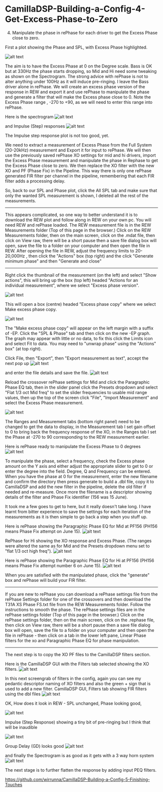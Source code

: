 # CamillaDSP-Building-a-Config-4-Get-Excess-Phase-to-Zero
4. Manipulate the phase in rePhase for each driver to get the Excess Phase close to zero.

First a plot showing the Phase and SPL, with Excess Phase highlighted.

![alt text](<Images/Jun 15 3 T31A FS Gains Biquads XOs Delays XS phase.mdat.jpg>)

The aim is to have the Excess Phase at 0 on the Degree scale. Bass is OK but at 330Hz the phase starts dropping, so Mid and Hi need some tweaking as shown on the Spectrogram. The strong advice with rePhase is not to alter anything under 100Hz as it will induce pre-ringing. I leave the Bass driver alone in rePhase. We will create an excess phase version of the response in REW and export it and use rePhase to manipulate the phase and generate a filter that will make the Excess phase close to 0. Note the Excess Phase range , -270 to +90, as we will need to enter this range into rePhase.

Here is the spectrogram 
![alt text](<Images/Jun 15 3 T31A FS Gains Biquads XOs Delays.mdat Spectrogram.jpg>)
 
and Impulse (Step) responses
![alt text](<Images/Jun 15 3 T31A FS Gains Biquads XOs Delays.mdat Impulse Step Response.jpg>)

The Impulse step response plot is not too good, yet.

We need to extract a measurement of Excess Phase from the Full System (20-20kHz) measurement and Export it for input to rePhase. We will then use the previously saved rePhase XO settings for mid and hi drivers, import the Excess Phase measurement and manipulate the phase in Rephase to get the Excess Phase close to zero. We then replace the XO filter with the new XO and PF (Phase Fix) in the Pipeline. This way there is only one rePhase generated FIR filter per channel in the pipeline, remembering that each FIR filter adds a processing delay. 

So, back to our SPL and Phase plot, click the All SPL tab and make sure that only the wanted SPL measurement is shown, I deleted all the rest of the measurements.

**********
This appears complicated, so one way to better understand it is to download the REW plot and follow along in REW on your own pc. You will need REW and rePhase loaded. The REW measurement file is in the REW Measurements folder (Top of this page in the browser.) Click on the REW Measurements folder, then on the main screen, click on the .mdat file, then click on View raw, there will be a short pause then a save file dialog box will open, save the file to a folder on your computer and then open the file in REW. After opening the file in REW, adjust the frequency limits to 20-20,000Hz , then click the "Actions" box (top right) and the click "Generate minimum phase" and then "Generate and close"
********** 


Right click the thumbnail of the measurement (on the left) and select "Show actions", this will bring up the box (top left) headed "Actions for an individual measurement", where we select "Excess phase version". 

![alt text](<Images/Jun 15 3 T31A All SPL Show Actions.jpg>)

This will open a box (centre) headed "Excess phase copy" where we select Make excess phase copy. 

![alt text](<Images/Jun 15 3 T31A All SPL Make excess phase copy.jpg>)

The "Make excess phase copy" will appear on the left margin with a suffix of -EP.  Click the "SPL & Phase" tab and then click on the new -EP graph. The graph may appear with little or no data, to fix this click the Limits icon and select Fit to data. You may need to "unwrap phase" using the "Actions" box" (at top right). 

Click File, then "Export", then "Export measurement as text", accept the next pop up 
![alt text](<Images/Jun 15 3 T31A Export Excess Phase.jpg>)

and enter the file details and save the file.
![alt text](<Images/Jun 15 3 T31A Save Export Excess Phase.jpg>)


Reload the crossover rePhase settings for Mid and click the Paragraphic Phase EQ tab, then in the slider panel click the Presets dropdown and select "Flat 1/3 oct Mid freq" to set the slider frequencies to usable mid range values, then up the top of the screen click "File", "Import Measurement" and select the Excess Phase measurement.

 ![alt text](<Images/XO-Mid-Dec-4-HP96-290Hz-LP48-3800Hz-4096T Import EP.jpg>)

The Ranges and Measurement tabs (bottom right panel) need to be changed to get the data to display, in the Measurement tab I set gain offset to 0 to bring back the frequency response of the XO, in the Ranges tab I set the Phase at -270 to 90 corresponding to the REW measurement earlier.

Here is rePhase ready to manipulate the Excess Phase to 0 degrees
![alt text](<Images/XO-Mid-Dec-4-HP96-290Hz-LP48-3800Hz-4096T Excess Phase imported.jpg>)


To manipulate the phase, select a frequency, check the Excess phase amount on the Y axis and either adjust the appropriate slider to get to 0 or enter the degree into the field. Degree, Q and Frequency can be entered. When you have the phase at 0 for the measurement, enter the new filename and confirm the directory then press generate to build a .dbl file, copy it to CamillaDSP and add the new filter in the pipeline, delete the old filter if needed and re-measure. Once more the filename is a descriptor showing details of the filter and Phase Fix identifier (156 was 15 June).

It took me a few goes to get to here, but it really doesn't take long. I have learnt from bitter experience to save the settings for each iteration of the measurements as it is then simple to go back a step when you stuff up.

Here is rePhase showing the Paragraphic Phase EQ for Mid at PF156 (PH156 means Phase Fix attempt on June 15).
![alt text](<Images/XO-Mid-Dec-4-HP96-290Hz-LP48-3800Hz-4096T PF156.jpg>)



RePhase for Hi showing the XO response and Excess Phase. (The ranges were altered the same as for Mid and the Presets dropdown menu set to "flat 1/3 oct high freq").
![alt text](<Images/XO-Hi-Dec-4-LR48-HP3600Hz-4096T Excess Phase imported.jpg>)

Here is rePhase showing the Paragraphic Phase EQ for Hi at PF156 (PH156 means Phase Fix attempt number 6 on June 15).
![alt text](Images/XO-Hi-Dec-4-LR48-HP3600Hz-4096T-pf156.jpg)


When you are satisfied with the manipulated phase, click the "generate" box and rePhase will build your FIR filter.

**********
If you are new to rePhase you can download a rePhase settings file from the rePhase Settings folder for one of the crossovers and then download the T31A XS Phase FS.txt file from the REW Measurements folder. Follow the instructions to smooth the phase.
The rePhase settings files are in the rePhase settings folder (Top of this page in the browser.) Click on the rePhase settings folder, then on the main screen, click on the .rephase file, then click on View raw, there will be a short pause then a save file dialog box will open, save the file to a folder on your computer and then open the file in rePhase - then click on a tab in the lower left pane, Linear Phase filters for the xo and Paragraphic Phase EQ for phase manipulation.
**********

The next step is to copy the XO PF files to  the CamillaDSP filters section.

Here is the CamillaDSP GUI with the Filters tab selected showing the XO filters.
![alt text](<Images/CamillaDSP GUI, Files tab showing dbl files.jpg>) 

In this next screengrab of filters in the config, again you can see my pedantic descriptor naming of XO filters and also the green + sign that is used to add a new filter.
CamillaDSP GUI, Filters tab showing FIR filters using the dbl files
![alt text](<Images/CamillaDSP GUI, Filters tab showing FIR filters using the dbl files.jpg>) 



OK, How does it look in REW - SPL unchanged, Phase looking good,  
 
![alt text](<Jun 23 2 T44_A67 new pf - no input peqs.jpg>)

Impulse (Step Response) showing a tiny bit of pre-ringing but I think that will be inaudible

![alt text](<Jun 23 2 T44_A67 new pf - no input peqs Impulse - Step Response.jpg>)

Group Delay (GD) looks good
![alt text](<Jun 23 2 T44_A67 new pf - no input peqs GD.jpg>)

and finally the Spectrogram is as good as it gets with a 3 way horn system
![alt text](<Jun 23 2 T44_A67 new pf - no input peqs Spectrogram.jpg>)

The next stage is to further flatten the response by adding input PEQ filters.

https://github.com/wirrunna/CamillaDSP-Building-a-Config-5-Finishing-Touches
